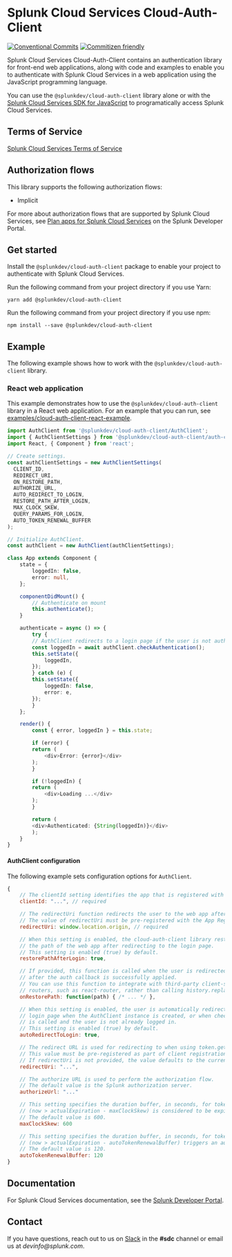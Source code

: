 # Splunk Cloud Services Cloud-Auth-Client

[![Conventional Commits](https://img.shields.io/badge/Conventional%20Commits-1.0.0-yellow.svg)](https://conventionalcommits.org)
[![Commitizen friendly](https://img.shields.io/badge/commitizen-friendly-brightgreen.svg)](http://commitizen.github.io/cz-cli/)

Splunk Cloud Services Cloud-Auth-Client contains an authentication library for front-end web applications, along with code and examples to enable you to authenticate with Splunk Cloud Services in a web application using the JavaScript programming language.

You can use the `@splunkdev/cloud-auth-client` library alone or with the [Splunk Cloud Services SDK for JavaScript](https://github.com/splunk/splunk-cloud-sdk-js/) to programatically access Splunk Cloud Services.

## Terms of Service

[Splunk Cloud Services Terms of Service](https://auth.scp.splunk.com/tos)

## Authorization flows

This library supports the following authorization flows:
* Implicit

For more about authorization flows that are supported by Splunk Cloud Services, see [Plan apps for Splunk Cloud Services](https://dev.splunk.com/scs/docs/apps/plan#Choose-an-authorization-flow) on the Splunk Developer Portal.

## Get started

Install the `@splunkdev/cloud-auth-client` package to enable your project to authenticate with Splunk Cloud Services.

Run the following command from your project directory if you use Yarn:

```sh-session
yarn add @splunkdev/cloud-auth-client
```
Run the following command from your project directory if you use npm:

```sh-session
npm install --save @splunkdev/cloud-auth-client
```

## Example

The following example shows how to work with the `@splunkdev/cloud-auth-client` library.

### React web application

This example demonstrates how to use the `@splunkdev/cloud-auth-client` library in a React web application. For an example that you can run, see [examples/cloud-auth-client-react-example](examples/cloud-auth-client-react-example).

```ts
import AuthClient from '@splunkdev/cloud-auth-client/AuthClient';
import { AuthClientSettings } from '@splunkdev/cloud-auth-client/auth-client-settings';
import React, { Component } from 'react';

// Create settings.
const authClientSettings = new AuthClientSettings(
  CLIENT_ID,
  REDIRECT_URI,
  ON_RESTORE_PATH,
  AUTHORIZE_URL,
  AUTO_REDIRECT_TO_LOGIN,
  RESTORE_PATH_AFTER_LOGIN,
  MAX_CLOCK_SKEW,
  QUERY_PARAMS_FOR_LOGIN,
  AUTO_TOKEN_RENEWAL_BUFFER
);

// Initialize AuthClient.
const authClient = new AuthClient(authClientSettings);

class App extends Component {
    state = {
        loggedIn: false,
        error: null,
    };

    componentDidMount() {
        // Authenticate on mount
        this.authenticate();
    }

    authenticate = async () => {
        try {
        // AuthClient redirects to a login page if the user is not authenticated.
        const loggedIn = await authClient.checkAuthentication();
        this.setState({
            loggedIn,
        });
        } catch (e) {
        this.setState({
            loggedIn: false,
            error: e,
        });
        }
    };

    render() {
        const { error, loggedIn } = this.state;

        if (error) {
        return (
            <div>Error: {error}</div>
        );
        }

        if (!loggedIn) {
        return (
            <div>Loading ...</div>
        );
        }

        return (
        <div>Authenticated: {String(loggedIn)}</div>
        );
    }
}
```

#### AuthClient configuration

The following example sets configuration options for `AuthClient`.

```js
{
    // The clientId setting identifies the app that is registered with the App Registry service.
    clientId: "...", // required

    // The redirectUri function redirects the user to the web app after logging in.
    // The value of redirectUri must be pre-registered with the App Registry service.
    redirectUri: window.location.origin, // required

    // When this setting is enabled, the cloud-auth-client library restores 
    // the path of the web app after redirecting to the login page.
    // This setting is enabled (true) by default.
    restorePathAfterLogin: true,

    // If provided, this function is called when the user is redirected from login
    // after the auth callback is successfully applied.
    // You can use this function to integrate with third-party client-side
    // routers, such as react-router, rather than calling history.replaceState.
    onRestorePath: function(path) { /* ... */ },

    // When this setting is enabled, the user is automatically redirected to the
    // login page when the AuthClient instance is created, or when checkAuthentication
    // is called and the user is not already logged in.
    // This setting is enabled (true) by default.
    autoRedirectToLogin: true,

    // The redirect URL is used for redirecting to when using token.getWithRedirect.
    // This value must be pre-registered as part of client registration. 
    // If redirectUri is not provided, the value defaults to the current origin.
    redirectUri: "...",

    // The authorize URL is used to perform the authorization flow. 
    // The default value is the Splunk authorization server.
    authorizeUrl: "..."

    // This setting specifies the duration buffer, in seconds, for token expiration.
    // (now > actualExpiration - maxClockSkew) is considered to be expired.
    // The default value is 600.
    maxClockSkew: 600

    // This setting specifies the duration buffer, in seconds, for token auto-renewal.
    // (now > actualExpiration - autoTokenRenewalBuffer) triggers an auto renewal.
    // The default value is 120.
    autoTokenRenewalBuffer: 120
}
```

## Documentation

For Splunk Cloud Services documentation, see the [Splunk Developer Portal](https://dev.splunk.com/scs/).

## Contact

If you have questions, reach out to us on [Slack](https://splunkdevplatform.slack.com) in the **#sdc** channel or email us at _devinfo@splunk.com_.
